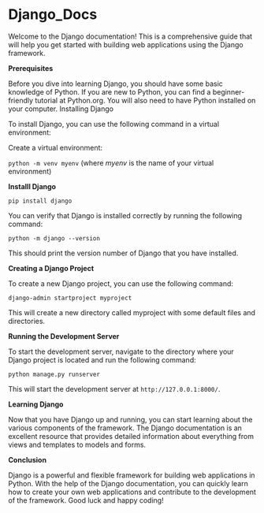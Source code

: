 # Django_Docs

Welcome to the Django documentation! This is a comprehensive guide that will help you get started with building web applications using the Django framework.

**Prerequisites**

Before you dive into learning Django, you should have some basic knowledge of Python. If you are new to Python, you can find a beginner-friendly tutorial at Python.org. You will also need to have Python installed on your computer.
Installing Django

To install Django, you can use the following command in a virtual environment:

Create a virtual environment:

`python -m venv myenv` (where *myenv* is the name of your virtual environment)

**Installl Django**

`pip install django`

You can verify that Django is installed correctly by running the following command:

`python -m django --version`

This should print the version number of Django that you have installed.

**Creating a Django Project**

To create a new Django project, you can use the following command:

`django-admin startproject myproject`

This will create a new directory called myproject with some default files and directories.

**Running the Development Server**

To start the development server, navigate to the directory where your Django project is located and run the following command:

`python manage.py runserver`

This will start the development server at `http://127.0.0.1:8000/`.

**Learning Django**

Now that you have Django up and running, you can start learning about the various components of the framework. The Django documentation is an excellent resource that provides detailed information about everything from views and templates to models and forms.

**Conclusion**

Django is a powerful and flexible framework for building web applications in Python. With the help of the Django documentation, you can quickly learn how to create your own web applications and contribute to the development of the framework. Good luck and happy coding!
